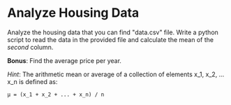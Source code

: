 # Analyze Housing Data


Analyze the housing data that you can find "data.csv" file.
Write a python script to read the data in the provided file and calculate the mean of the _second_ column.


**Bonus**: Find the average price per year.

_Hint_: The arithmetic mean  or average of a collection of elements x_1, x_2, ... x_n is defined as:

`
    µ = (x_1 + x_2 + ... + x_n) / n
`